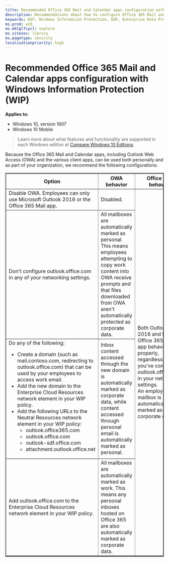 ```yaml
---
title: Recommended Office 365 Mail and Calendar apps configuration with Windows Information Protection (WIP) (Windows 10)
description: Recommendations about how to configure Office 365 Mail and Calendar apps, including Outlook Web Access (OWA) and the various client apps, with Windows Information Protection (WIP).
keywords: WIP, Windows Information Protection, EDP, Enterprise Data Protection, WIP and Office 2016 configuration, WIP and Office 365 Mail app
ms.prod: w10
ms.mktglfcycl: explore
ms.sitesec: library
ms.pagetype: security
localizationpriority: high
---
```


# Recommended Office 365 Mail and Calendar apps configuration with Windows Information Protection (WIP)
**Applies to:**

-   Windows 10, version 1607
-   Windows 10 Mobile

>Learn more about what features and functionality are supported in each Windows edition at [Compare Windows 10 Editions](https://www.microsoft.com/en-us/WindowsForBusiness/Compare).

Because the Office 365 Mail and Calendar apps, including Outlook Web Access (OWA) and the various client apps, can be used both personally and as part of your organization, we recommend the following configurations:

<table border="2px">
    <tr>
        <th>Option</th>
        <th>OWA behavior</th>
        <th>Office 365 behavior</th>
    </tr>
    <tr>
        <td>Disable OWA. Employees can only use Microsoft Outlook 2016 or the Office 365 Mail app.</td>
        <td>Disabled.</td>
        <td rowspan="4">Both Outlook 2016 and the Office 365 Mail app behave properly, regardless of how you've configured outlook.office.com in your network settings.<br>An employee's mailbox is automatically marked as corporate data.</td>
    </tr>
    <tr>
        <td>Don't configure outlook.office.com in any of your networking settings.</td>
        <td>All mailboxes are automatically marked as personal. This means employees attempting to copy work content into OWA receive prompts and that files downloaded from OWA aren't automatically protected as corporate data.</td>
    </tr>
    <tr>
        <td>Do any of the following:
            <ul>
                <li>Create a domain (such as mail.contoso.com, redirecting to outlook.office.com) that can be used by your employees to access work email.</li>
                <li>Add the new domain to the Enterprise Cloud Resources network element in your WIP policy.</li>
                <li>Add the following URLs to the Neutral Resources network element in your WIP policy:
                    <ul>
                        <li>outlook.office365.com</li>
                        <li>outlook.office.com</li>
                        <li>outlook-sdf.office.com</li>
                        <li>attachment.outlook.office.net</li>
                    </ul>
                </li>
            </ul>
        </td>
        <td>Inbox content accessed through the new domain is automatically marked as corporate data, while content accessed through personal email is automatically marked as personal.</td>
    </tr>
    <tr>
        <td>Add outlook.office.com to the Enterprise Cloud Resources network element in your WIP policy.</td>
        <td>All mailboxes are automatically marked as work. This means any personal inboxes hosted on Office 365 are also automatically marked as corporate data.</td>
    </tr>    
</table>






